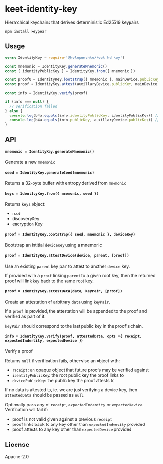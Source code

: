 # keet-identity-key

Hierarchical keychains that derives deterministic Ed25519 keypairs

```
npm install keypear
```

## Usage

``` js
const IdentityKey = require('@holepunchto/keet-hd-key')

const mnemonic = IdentityKey.generateMnemonic()
const { identityPublicKey } = IdentityKey.from({ mnemonic })

const proof0 = IdentityKey.bootstrap({ mnemonic }, mainDevice.publicKey)
const proof = IdentityKey.attest(auxillaryDevice.publicKey, mainDevice, proof0)

const info = IdentityKey.verify(proof)

if (info === null) {
  // verification failed
} else {
  console.log(b4a.equals(info.identityPublicKey, identityPublicKey)) // true
  console.log(b4a.equals(info.publicKey, auxillaryDevice.publicKey)) // true
}
```

## API

#### `mnemonic = IdentityKey.generateMnemonic()`

Generate a new `mnemonic`

#### `seed = IdentityKey.generateSeed(mnemonic)`

Returns a 32-byte buffer with entropy derived from `mnemonic`

#### `keys = IdentityKey.from({ mnemonic, seed })`

Returns `keys` object:
- root
- discoveryKey
- encryption Key

#### `proof = IdentityKey.bootstrap({ seed, mnemonic }, deviceKey)`

Bootstrap an intitial `deviceKey` using a mnemonic

#### `proof = IdentityKey.attestDevice(device, parent, [proof])`

Use an existing `parent` key pair to attest to another `device` key.

If provided with a `proof` linking `parent` to a given root key, then the returned proof will link `key` back to the same root key.

#### `proof = IdentityKey.attestData(data, keyPair, [proof])`

Create an attestation of arbitrary `data` using `keyPair`.

If a `proof` is provided, the attestation will be appended to the proof and verified as part of it.

`keyPair` should correspond to the last public key in the proof's chain.

#### `info = IdentityKey.verify(proof, attestedData, opts ={ receipt, expectedIndentity, expectedDevice })`

Verify a proof.

Returns `null` if verification fails, otherwise an object with:
- `receipt`: an opaque object that future proofs may be verified against
- `identityPublicKey`: the root public key the proof links to
- `devicePublicKey`: the public key the proof attests to

If no data is attested to, ie. we are just verifying a device key, then `attestedData` should be passed as `null`.

Optionally pass any of `receipt`, `expectedIndentity` or `expectedDevice`. Verification will fail if:

- proof is not valid given against a previous `receipt`
- proof links back to any key other than `expectedIndentity` provided
- proof attests to any key other than `expectedDevice` provided

## License

Apache-2.0
